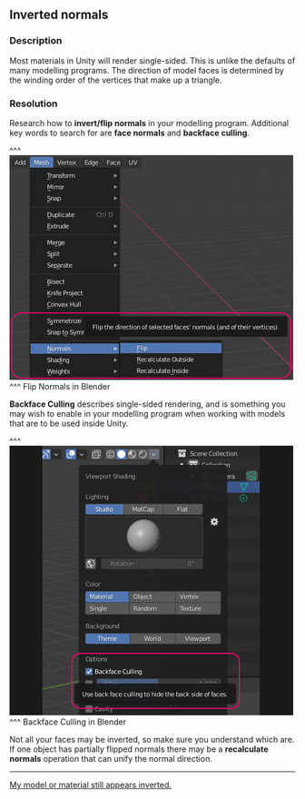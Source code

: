 ## Inverted normals

### Description
Most materials in Unity will render single-sided. This is unlike the defaults of many modelling programs.
The direction of model faces is determined by the winding order of the vertices that make up a triangle.

### Resolution
Research how to **invert/flip normals** in your modelling program. Additional key words to search for are **face normals** and **backface culling**.  

^^^
![Blender - Flip Normals](blender-flip-normals.png)
^^^ Flip Normals in Blender  

**Backface Culling** describes single-sided rendering, and is something you may wish to enable in your modelling program when working with models that are to be used inside Unity.  

^^^
![Blender - Backface Culling](blender-backface-culling.png)
^^^ Backface Culling in Blender  

Not all your faces may be inverted, so make sure you understand which are. If one object has partially flipped normals there may be a **recalculate normals** operation that can unify the normal direction.

---

[My model or material still appears inverted.](../Materials/Rendering%20Issues/Transparent%20Materials.md)